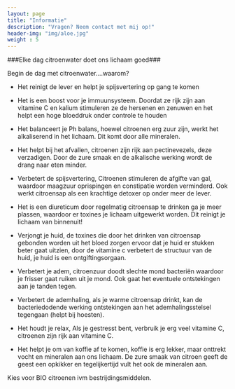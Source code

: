 ```yaml
---
layout: page
title: "Informatie"
description: "Vragen? Neem contact met mij op!"
header-img: "img/aloe.jpg"
weight : 5
---
```

###Elke dag citroenwater doet ons lichaam goed###


Begin de dag met citroenwater....waarom?

- Het reinigt de lever en helpt je spijsvertering op gang te komen

- Het is een boost voor je immuunsysteem. Doordat ze rijk zijn aan vitamine C en kalium stimuleren ze de hersenen en zenuwen en het helpt een hoge bloeddruk onder controle te houden

- Het balanceert je Ph balans, hoewel citroenen erg zuur zijn, werkt het alkaliserend in het lichaam. Dit komt door alle mineralen.

- Het helpt bij het afvallen, citroenen zijn rijk aan pectinevezels, deze verzadigen. Door de zure smaak en de alkalische werking wordt de drang naar eten minder.

- Verbetert de spijsvertering, Citroenen stimuleren de afgifte van gal, waardoor maagzuur oprispingen en constipatie worden verminderd. Ook werkt citroensap als een krachtige detoxer op onder meer de lever.

- Het is een diureticum door regelmatig citroensap te drinken ga je meer plassen, waardoor er toxines je lichaam uitgewerkt worden. Dit reinigt je lichaam van binnenuit!

- Verjongt je huid, de toxines die door het drinken van citroensap gebonden worden uit het bloed zorgen ervoor dat je huid er stukken beter gaat uitzien, door de vitamine c verbetert de structuur van de huid, je huid is een ontgiftingsorgaan.

- Verbetert je adem, citroenzuur doodt slechte mond bacteriën waardoor je frisser gaat ruiken uit je mond. Ook gaat het eventuele ontstekingen aan je tanden tegen.

- Verbetert de ademhaling, als je warme citroensap drinkt, kan de bacteriedodende werking ontstekingen aan het ademhalingsstelsel tegengaan (helpt bij hoesten).

- Het houdt je relax, Als je gestresst bent, verbruik je erg veel vitamine C, citroenen zijn rijk aan vitamine C.

- Het helpt je om van koffie af te komen, koffie is erg lekker, maar onttrekt vocht en mineralen aan ons lichaam. De zure smaak van citroen geeft de geest een opkikker en tegelijkertijd vult het ook de mineralen aan.


Kies voor BIO citroenen ivm bestrijdingsmiddelen.






